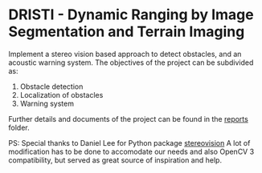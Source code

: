 # DRISTI - Dynamic Ranging by Image Segmentation and Terrain Imaging

Implement a stereo vision based approach to detect obstacles, and an acoustic warning system.
The objectives of the project can be subdivided as:
1. Obstacle detection
2. Localization of obstacles
3. Warning system

Further details and documents of the project can be found in the [reports](reports) folder.

PS: Special thanks to Daniel Lee for Python package [stereovision](https://pypi.python.org/pypi/StereoVision/1.0.1)
A lot of modification has to be done to accomodate our needs and also OpenCV 3 compatibility, but served as great source of inspiration and help.

